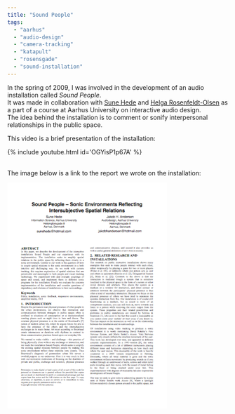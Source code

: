 ```yaml
---
title: "Sound People"
tags: 
  - "aarhus"
  - "audio-design"
  - "camera-tracking"
  - "katapult"
  - "rosensgade"
  - "sound-installation"
---
```


In the spring of 2009, I was involved in the development of an audio installation called *Sound People*.  
It was made in collaboration with [Sune Hede](https://www.linkedin.com/in/sune-hede-a0b12611/) and [Helga Rosenfeldt-Olsen](http://helgaro.dk/) as a part of a course at Aarhus University on interactive audio design.  
The idea behind the installation is to comment or sonify interpersonal relationships in the public space.<!--more-->

This video is a brief presentation of the installation:

{% include youtube.html id='OGYisP1p67A' %}

<br/>
The image below is a link to the report we wrote on the installation:

[![Download the report on Sound People](/assets/images/sound-people-thumb.png "Download project paper")](/assets/downloads/Sound_People_paper.pdf)
